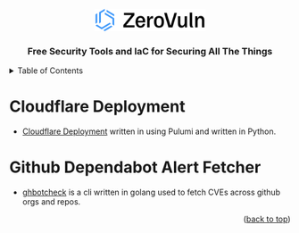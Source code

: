 <!-- PROJECT LOGO -->
<br />
<div align="center">
  <a href="https://zerovuln.ai">
    <img src="images/zv-logo.png" alt="Logo" width="200" height="40">
  </a>

  <h3 align="center">Free Security Tools and IaC for Securing All The Things</h3>
</div>

<!-- TABLE OF CONTENTS -->
<details>
  <summary>Table of Contents</summary>
  <ol>
    <li>
      <a href="#cloudflare">Cloudflare Deployment Using Pulumi</a>
    </li>
    <li>
      <a href="#aws">Github Dependabot Alert Fetcher</a>
    </li>
  </ol>
</details>



<!-- Cloudflare -->
# Cloudflare Deployment

- [Cloudflare Deployment](https://github.com/ZeroVuln-io/freebits/tree/main/cloudflare) written in using Pulumi and written in Python.


<!-- Github Dependabot Alert Fetcher -->
# Github Dependabot Alert Fetcher

- [ghbotcheck](https://github.com/ZeroVuln-io/freebits/tree/main/github/cli-tools/ghbotcheck) is a cli written in golang used to fetch CVEs across github orgs and repos.





<p align="right">(<a href="#readme-top">back to top</a>)</p>

<!-- MARKDOWN LINKS & IMAGES -->
<!-- https://www.markdownguide.org/basic-syntax/#reference-style-links -->

[Pulumi-Cloudflare-Provider]: https://pulumi.com/registry/packages/cloudflare/

